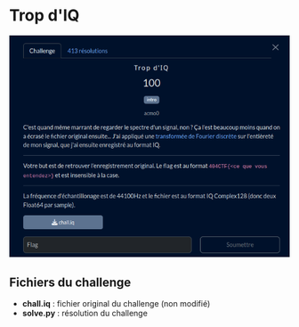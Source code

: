 # Trop d'IQ

![challenge](challenge.png)

## Fichiers du challenge

* **chall.iq** : fichier original du challenge (non modifié)
* **solve.py** : résolution du challenge
